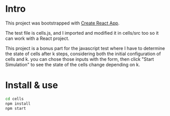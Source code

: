 # Intro
This project was bootstrapped with [Create React App](https://github.com/facebook/create-react-app).

The test file is cells.js, and I imported and modified it in cells/src too so it can work with a React project.

This project is a bonus part for the javascript test where I have to determine the state of cells after k steps, considering both the initial configuration of cells and k.
you can chose those inputs with the form, then click "Start Simulation" to see the state of the cells change depending on k.

# Install & use
```bash
cd cells
npm install
npm start
```
